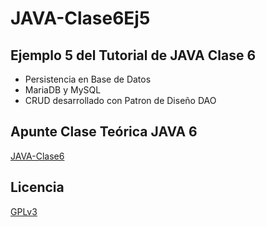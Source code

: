 # JAVA-Clase6Ej5
## Ejemplo 5 del Tutorial de JAVA Clase 6

  * Persistencia en Base de Datos
  * MariaDB y MySQL
  * CRUD desarrollado con Patron de Diseño DAO

## Apunte Clase Teórica JAVA 6
[JAVA-Clase6](https://profmatiasgarcia.com.ar/uploads/tutoriales/ClaseTeoricaJAVA6.pdf)

## Licencia
[GPLv3](https://www.gnu.org/licenses/gpl-3.0.en.html)
